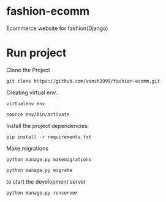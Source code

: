 # fashion-ecomm
Ecommerce website for fashion(Django)

# Run project

Clone the Project

    git clone https://github.com/vansh1999/fashion-ecomm.git

Creating virtual env.

    virtualenv env
    
    source env/bin/activate

Install the project dependencies:

    pip install -r requirements.txt

Make migrations

    python manage.py makemigrations
    
    python manage.py migrate

to start the development server

    python manage.py runserver



    
